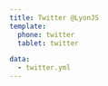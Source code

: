 ```yaml
---
title: Twitter @LyonJS
template:
  phone: twitter
  tablet: twitter

data:
  - twitter.yml
---
```



